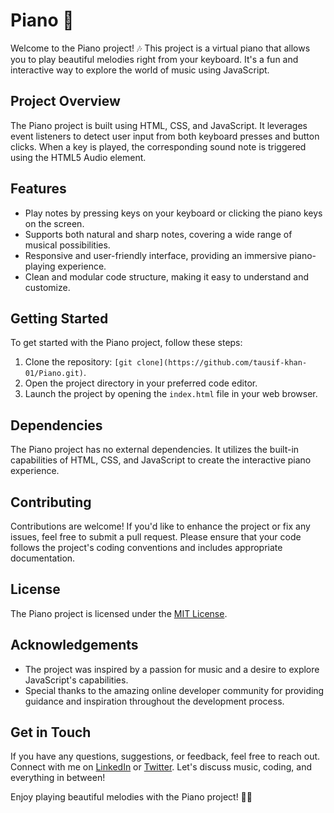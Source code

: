 # Piano 🎹

Welcome to the Piano project! 🎶 This project is a virtual piano that allows you to play beautiful melodies right from your keyboard. It's a fun and interactive way to explore the world of music using JavaScript.

## Project Overview

The Piano project is built using HTML, CSS, and JavaScript. It leverages event listeners to detect user input from both keyboard presses and button clicks. When a key is played, the corresponding sound note is triggered using the HTML5 Audio element.

## Features

- Play notes by pressing keys on your keyboard or clicking the piano keys on the screen.
- Supports both natural and sharp notes, covering a wide range of musical possibilities.
- Responsive and user-friendly interface, providing an immersive piano-playing experience.
- Clean and modular code structure, making it easy to understand and customize.

## Getting Started

To get started with the Piano project, follow these steps:

1. Clone the repository: `[git clone](https://github.com/tausif-khan-01/Piano.git)`.
2. Open the project directory in your preferred code editor.
3. Launch the project by opening the `index.html` file in your web browser.

## Dependencies

The Piano project has no external dependencies. It utilizes the built-in capabilities of HTML, CSS, and JavaScript to create the interactive piano experience.

## Contributing

Contributions are welcome! If you'd like to enhance the project or fix any issues, feel free to submit a pull request. Please ensure that your code follows the project's coding conventions and includes appropriate documentation.

## License

The Piano project is licensed under the [MIT License](LICENSE).

## Acknowledgements

- The project was inspired by a passion for music and a desire to explore JavaScript's capabilities.
- Special thanks to the amazing online developer community for providing guidance and inspiration throughout the development process.

## Get in Touch

If you have any questions, suggestions, or feedback, feel free to reach out. Connect with me on [LinkedIn](https://www.linkedin.com/in/tausifkhan01) or [Twitter](https://twitter.com/Tausif_Khan_01). Let's discuss music, coding, and everything in between!

Enjoy playing beautiful melodies with the Piano project! 🎹🎵
 
